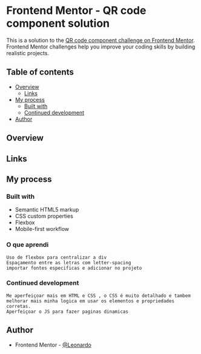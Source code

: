 # Frontend Mentor - QR code component solution

This is a solution to the [QR code component challenge on Frontend Mentor](https://www.frontendmentor.io/challenges/qr-code-component-iux_sIO_H). Frontend Mentor challenges help you improve your coding skills by building realistic projects. 

## Table of contents

- [Overview](#overview)
  - [Links](#links)
- [My process](#my-process)
  - [Built with](#built-with)
  - [Continued development](#continued-development)
- [Author](#author)


## Overview
## Links 

## My process

### Built with

- Semantic HTML5 markup
- CSS custom properties
- Flexbox
- Mobile-first workflow


### O que aprendi
    Uso de flexbox para centralizar a div 
    Espaçamento entre as letras com letter-spacing
    importar fontes especificas e adicionar no projeto 


### Continued development

    Me aperfeiçoar mais em HTML e CSS , o CSS é muito detalhado e tambem melhorar mais minha logica em usar os elementos e propriedades corretas. 
    Aperfeiçoar o JS para fazer paginas dinamicas 


## Author


- Frontend Mentor - [@Leonardo](https://www.frontendmentor.io/profile/lndrumond)


